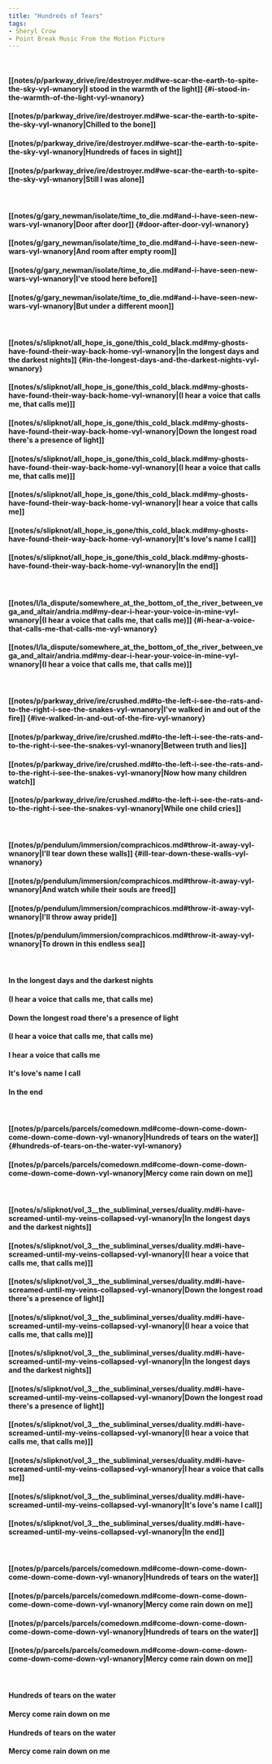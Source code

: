 ```yaml
---
title: "Hundreds of Tears"
tags:
- Sheryl Crow
- Point Break Music From the Motion Picture
---
```

&nbsp;
#### [[notes/p/parkway_drive/ire/destroyer.md#we-scar-the-earth-to-spite-the-sky-vyl-wnanory|I stood in the warmth of the light]] {#i-stood-in-the-warmth-of-the-light-vyl-wnanory}
#### [[notes/p/parkway_drive/ire/destroyer.md#we-scar-the-earth-to-spite-the-sky-vyl-wnanory|Chilled to the bone]]
#### [[notes/p/parkway_drive/ire/destroyer.md#we-scar-the-earth-to-spite-the-sky-vyl-wnanory|Hundreds of faces in sight]]
#### [[notes/p/parkway_drive/ire/destroyer.md#we-scar-the-earth-to-spite-the-sky-vyl-wnanory|Still I was alone]]
&nbsp;
#### [[notes/g/gary_newman/isolate/time_to_die.md#and-i-have-seen-new-wars-vyl-wnanory|Door after door]] {#door-after-door-vyl-wnanory}
#### [[notes/g/gary_newman/isolate/time_to_die.md#and-i-have-seen-new-wars-vyl-wnanory|And room after empty room]]
#### [[notes/g/gary_newman/isolate/time_to_die.md#and-i-have-seen-new-wars-vyl-wnanory|I've stood here before]]
#### [[notes/g/gary_newman/isolate/time_to_die.md#and-i-have-seen-new-wars-vyl-wnanory|But under a different moon]]
&nbsp;
#### [[notes/s/slipknot/all_hope_is_gone/this_cold_black.md#my-ghosts-have-found-their-way-back-home-vyl-wnanory|In the longest days and the darkest nights]] {#in-the-longest-days-and-the-darkest-nights-vyl-wnanory}
#### [[notes/s/slipknot/all_hope_is_gone/this_cold_black.md#my-ghosts-have-found-their-way-back-home-vyl-wnanory|(I hear a voice that calls me, that calls me)]]
#### [[notes/s/slipknot/all_hope_is_gone/this_cold_black.md#my-ghosts-have-found-their-way-back-home-vyl-wnanory|Down the longest road there's a presence of light]]
#### [[notes/s/slipknot/all_hope_is_gone/this_cold_black.md#my-ghosts-have-found-their-way-back-home-vyl-wnanory|(I hear a voice that calls me, that calls me)]]
#### [[notes/s/slipknot/all_hope_is_gone/this_cold_black.md#my-ghosts-have-found-their-way-back-home-vyl-wnanory|I hear a voice that calls me]]
#### [[notes/s/slipknot/all_hope_is_gone/this_cold_black.md#my-ghosts-have-found-their-way-back-home-vyl-wnanory|It's love's name I call]]
#### [[notes/s/slipknot/all_hope_is_gone/this_cold_black.md#my-ghosts-have-found-their-way-back-home-vyl-wnanory|In the end]]
&nbsp;
#### [[notes/l/la_dispute/somewhere_at_the_bottom_of_the_river_between_vega_and_altair/andria.md#my-dear-i-hear-your-voice-in-mine-vyl-wnanory|(I hear a voice that calls me, that calls me)]] {#i-hear-a-voice-that-calls-me-that-calls-me-vyl-wnanory}
#### [[notes/l/la_dispute/somewhere_at_the_bottom_of_the_river_between_vega_and_altair/andria.md#my-dear-i-hear-your-voice-in-mine-vyl-wnanory|(I hear a voice that calls me, that calls me)]]
&nbsp;
#### [[notes/p/parkway_drive/ire/crushed.md#to-the-left-i-see-the-rats-and-to-the-right-i-see-the-snakes-vyl-wnanory|I've walked in and out of the fire]] {#ive-walked-in-and-out-of-the-fire-vyl-wnanory}
#### [[notes/p/parkway_drive/ire/crushed.md#to-the-left-i-see-the-rats-and-to-the-right-i-see-the-snakes-vyl-wnanory|Between truth and lies]]
#### [[notes/p/parkway_drive/ire/crushed.md#to-the-left-i-see-the-rats-and-to-the-right-i-see-the-snakes-vyl-wnanory|Now how many children watch]]
#### [[notes/p/parkway_drive/ire/crushed.md#to-the-left-i-see-the-rats-and-to-the-right-i-see-the-snakes-vyl-wnanory|While one child cries]]
&nbsp;
#### [[notes/p/pendulum/immersion/comprachicos.md#throw-it-away-vyl-wnanory|I'll tear down these walls]] {#ill-tear-down-these-walls-vyl-wnanory}
#### [[notes/p/pendulum/immersion/comprachicos.md#throw-it-away-vyl-wnanory|And watch while their souls are freed]]
#### [[notes/p/pendulum/immersion/comprachicos.md#throw-it-away-vyl-wnanory|I'll throw away pride]]
#### [[notes/p/pendulum/immersion/comprachicos.md#throw-it-away-vyl-wnanory|To drown in this endless sea]]
&nbsp;
#### In the longest days and the darkest nights
#### (I hear a voice that calls me, that calls me)
#### Down the longest road there's a presence of light
#### (I hear a voice that calls me, that calls me)
#### I hear a voice that calls me
#### It's love's name I call
#### In the end
&nbsp;
#### [[notes/p/parcels/parcels/comedown.md#come-down-come-down-come-down-come-down-vyl-wnanory|Hundreds of tears on the water]] {#hundreds-of-tears-on-the-water-vyl-wnanory}
#### [[notes/p/parcels/parcels/comedown.md#come-down-come-down-come-down-come-down-vyl-wnanory|Mercy come rain down on me]]
&nbsp;
#### [[notes/s/slipknot/vol_3__the_subliminal_verses/duality.md#i-have-screamed-until-my-veins-collapsed-vyl-wnanory|In the longest days and the darkest nights]]
#### [[notes/s/slipknot/vol_3__the_subliminal_verses/duality.md#i-have-screamed-until-my-veins-collapsed-vyl-wnanory|(I hear a voice that calls me, that calls me)]]
#### [[notes/s/slipknot/vol_3__the_subliminal_verses/duality.md#i-have-screamed-until-my-veins-collapsed-vyl-wnanory|Down the longest road there's a presence of light]]
#### [[notes/s/slipknot/vol_3__the_subliminal_verses/duality.md#i-have-screamed-until-my-veins-collapsed-vyl-wnanory|(I hear a voice that calls me, that calls me)]]
#### [[notes/s/slipknot/vol_3__the_subliminal_verses/duality.md#i-have-screamed-until-my-veins-collapsed-vyl-wnanory|In the longest days and the darkest nights]]
#### [[notes/s/slipknot/vol_3__the_subliminal_verses/duality.md#i-have-screamed-until-my-veins-collapsed-vyl-wnanory|Down the longest road there's a presence of light]]
#### [[notes/s/slipknot/vol_3__the_subliminal_verses/duality.md#i-have-screamed-until-my-veins-collapsed-vyl-wnanory|(I hear a voice that calls me, that calls me)]]
#### [[notes/s/slipknot/vol_3__the_subliminal_verses/duality.md#i-have-screamed-until-my-veins-collapsed-vyl-wnanory|I hear a voice that calls me]]
#### [[notes/s/slipknot/vol_3__the_subliminal_verses/duality.md#i-have-screamed-until-my-veins-collapsed-vyl-wnanory|It's love's name I call]]
#### [[notes/s/slipknot/vol_3__the_subliminal_verses/duality.md#i-have-screamed-until-my-veins-collapsed-vyl-wnanory|In the end]]
&nbsp;
#### [[notes/p/parcels/parcels/comedown.md#come-down-come-down-come-down-come-down-vyl-wnanory|Hundreds of tears on the water]]
#### [[notes/p/parcels/parcels/comedown.md#come-down-come-down-come-down-come-down-vyl-wnanory|Mercy come rain down on me]]
#### [[notes/p/parcels/parcels/comedown.md#come-down-come-down-come-down-come-down-vyl-wnanory|Hundreds of tears on the water]]
#### [[notes/p/parcels/parcels/comedown.md#come-down-come-down-come-down-come-down-vyl-wnanory|Mercy come rain down on me]]
&nbsp;
#### Hundreds of tears on the water
#### Mercy come rain down on me
#### Hundreds of tears on the water
#### Mercy come rain down on me
